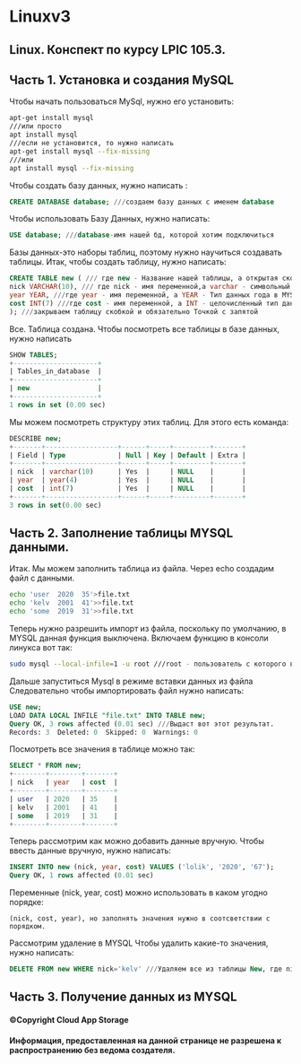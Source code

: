 # Linuxv3
## Linux. Конспект по курсу LPIC 105.3.
## Часть 1. Установка и создания MySQL
Чтобы начать пользоваться MySql, нужно его установить:
```bash
apt-get install mysql
///или просто 
apt install mysql
///если не установится, то нужно написать 
apt-get install mysql --fix-missing
///или
apt install mysql --fix-missing
```
Чтобы создать базу данных, нужно написать :
```sql
CREATE DATABASE database; ///создаем базу данных с именем database
```
Чтобы использовать Базу Данных, нужно написать:
```sql
USE database; ///database-имя нашей бд, которой хотим подключиться
```
Базы данных-это наборы таблиц, поэтому нужно научиться создавать таблицы.
Итак, чтобы создать таблицу, нужно написать:
```sql
CREATE TABLE new ( /// где new - Название нашей таблицы, а открытая скобка - место для полей таблицы, разных типов.
nick VARCHAR(10), /// где nick - имя переменной,а varchar - символьный тип данных с длиной указанной в скобках то есть 10 символов.
year YEAR, ///где year - имя переменной, а YEAR - Тип данных года в MYSQL
cost INT(7) ///где cost - имя переменной, а INT - целочисленный тип данных с длиной в скобках 7
); ///закрываем таблицу скобкой и обязательно Точкой с запятой
```
Все. Таблица создана.
Чтобы посмотреть все таблицы в базе данных, нужно написать 
```sql
SHOW TABLES;
+---------------------+
| Tables_in_database  |
+---------------------+
| new                 |
+---------------------+
1 rows in set (0.00 sec)
```
Мы можем посмотреть структуру этих таблиц. Для этого есть команда:
```sql
DESCRIBE new;
+-------+------------------+------+-----+---------+-------+
| Field | Type             | Null | Key | Default | Extra |
+-------+------------------+------+-----+---------+-------+
| nick  | varchar(10)      | Yes  |     | NULL    |       |
| year  | year(4)          | Yes  |     | NULL    |       |
| cost  | int(7)           | Yes  |     | NULL    |       |
+-------+------------------+------+-----+---------+-------+
3 rows in set(0.00 sec)
```
## Часть 2. Заполнение таблицы MYSQL данными.
Итак. Мы можем заполнить таблица из файла.
Через echo создадим файл с данными.
```bash
echo 'user  2020  35'>file.txt
echo 'kelv  2001  41'>>file.txt
echo 'some  2019  31'>>file.txt
```
Теперь нужно разрешить импорт из файла, поскольку по умолчанию, в MYSQL данная функция выключена.
Включаем функцию в консоли линукса вот так:
```bash
sudo mysql --local-infile=1 -u root ///root - пользователь с которого включается эта функция. 1 или 0 - значение вкл или вкл  
```
Дальше запуститься Mysql в режиме вставки данных из файла
Следовательно чтобы импортировать файл нужно написать:
```sql
USE new;
LOAD DATA LOCAL INFILE "file.txt" INTO TABLE new;
Query OK, 3 rows affected (0.01 sec) ///Выдаст вот этот результат.
Records: 3  Deleted: 0  Skipped: 0  Warnings: 0
```
Посмотреть все значения в таблице можно так:
```sql
SELECT * FROM new;
+--------+--------+-------+
| nick   | year   | cost  |
+--------+--------+-------+
| user   | 2020   | 35    |
| kelv   | 2001   | 41    |
| some   | 2019   | 31    |
+--------+--------+-------+
```
Теперь рассмотрим как можно добавить данные вручную.
Чтобы ввесть данные вручную, нужно написать:
```sql
INSERT INTO new (nick, year, cost) VALUES ('lolik', '2020', '67');
Query OK, 1 rows affected (0.01 sec)
```
Переменные (nick, year, cost) можно использовать в каком угодно порядке:
```
(nick, cost, year), но заполнять значения нужно в соотсветствии с порядком.
```
Рассмотрим удаление в MYSQL
Чтобы удалить какие-то значения, нужно написать:
```sql
DELETE FROM new WHERE nick='kelv' ///Удаляем все из таблицы New, где nick='kelv'
```
## Часть 3. Получение данных из MYSQL


#### ©Copyright Cloud App Storage
#### Информация, предоставленная на данной странице не разрешена к распространению без ведома создателя.
